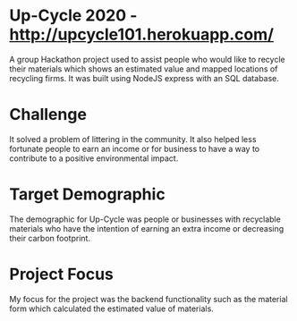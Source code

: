 # Up-Cycle 2020 - http://upcycle101.herokuapp.com/

A group Hackathon project used to assist people who would like to recycle their materials which shows an estimated value and mapped locations of recycling firms. It was built using NodeJS express with an SQL database.

# Challenge
It solved a problem of littering in the community. It also helped less fortunate people to earn an income or for business to have a way to contribute to a positive environmental impact.

# Target Demographic
The demographic for Up-Cycle was people or businesses with recyclable materials who have the intention of earning an extra income or decreasing their carbon footprint.

# Project Focus
My focus for the project was the backend functionality such as the material form which calculated the estimated value of materials.

